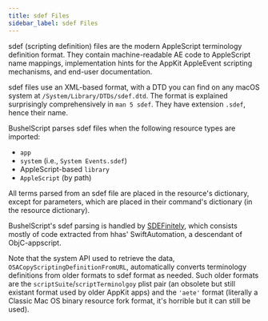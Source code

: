 ```yaml
---
title: sdef Files
sidebar_label: sdef Files
---
```


sdef (scripting definition) files are the modern AppleScript terminology definition format. They contain machine-readable AE code to AppleScript name mappings, implementation hints for the AppKit AppleEvent scripting mechanisms, and end-user documentation.

sdef files use an XML-based format, with a DTD you can find on any macOS system at `/System/Library/DTDs/sdef.dtd`. The format is explained surprisingly comprehensively in `man 5 sdef`. They have extension `.sdef`, hence their name.

BushelScript parses sdef files when the following resource types are imported:
  - `app`
  - `system` (i.e., `System Events.sdef`)
  - AppleScript-based `library`
  - `AppleScript` (by path)

All terms parsed from an sdef file are placed in the resource's dictionary, except for parameters, which are placed in their command's dictionary (in the resource dictionary).

BushelScript's sdef parsing is handled by [SDEFinitely](https://github.com/ThatsJustCheesy/SDEFinitely), which consists mostly of code extracted from hhas' SwiftAutomation, a descendant of ObjC-appscript.

Note that the system API used to retrieve the data, `OSACopyScriptingDefinitionFromURL`, automatically converts terminology definitions from older formats to sdef format as needed. Such older formats are the `scriptSuite`/`scriptTerminolgoy` plist pair (an obsolete but still existant format used by older AppKit apps) and the `'aete'` format (literally a Classic Mac OS binary resource fork format, it's horrible but it can still be used).
